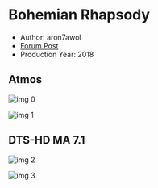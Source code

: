 # Bohemian Rhapsody

* Author: aron7awol
* [Forum Post](https://www.avsforum.com/threads/bass-eq-for-filtered-movies.2995212/post-57483082)
* Production Year: 2018

## Atmos

![img 0](https://i.imgur.com/ENaeL1L.jpg)

![img 1](https://i.imgur.com/Xl51eih.png)

## DTS-HD MA 7.1

![img 2](https://i.imgur.com/ENaeL1L.jpg)

![img 3](https://i.imgur.com/Xl51eih.png)


